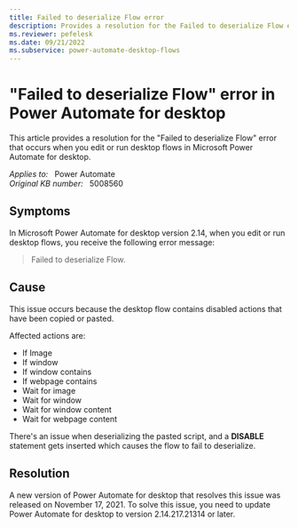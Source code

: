 ```yaml
---
title: Failed to deserialize Flow error
description: Provides a resolution for the Failed to deserialize Flow error that occurs in Power Automate for desktop.
ms.reviewer: pefelesk
ms.date: 09/21/2022
ms.subservice: power-automate-desktop-flows
---
```

# "Failed to deserialize Flow" error in Power Automate for desktop

This article provides a resolution for the "Failed to deserialize Flow" error that occurs when you edit or run desktop flows in Microsoft Power Automate for desktop.

_Applies to:_ &nbsp; Power Automate  
_Original KB number:_ &nbsp; 5008560

## Symptoms

In Microsoft Power Automate for desktop version 2.14, when you edit or run desktop flows, you receive the following error message:

> Failed to deserialize Flow.

## Cause

This issue occurs because the desktop flow contains disabled actions that have been copied or pasted.

Affected actions are:

- If Image
- If window
- If window contains
- If webpage contains
- Wait for image
- Wait for window
- Wait for window content
- Wait for webpage content

There's an issue when deserializing the pasted script, and a **DISABLE** statement gets inserted which causes the flow to fail to deserialize.

## Resolution

A new version of Power Automate for desktop that resolves this issue was released on November 17, 2021. To solve this issue, you need to update Power Automate for desktop to version 2.14.217.21314 or later.
